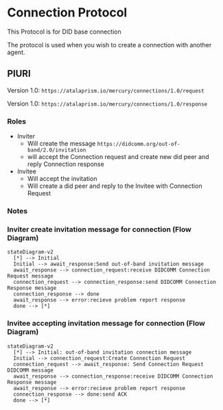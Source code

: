 # Connection Protocol

This Protocol is for DID base connection 


The protocol is used when you wish to create a connection with another agent.


## PIURI

Version 1.0: `https://atalaprism.io/mercury/connections/1.0/request`

Version 1.0: `https://atalaprism.io/mercury/connections/1.0/response`

### Roles

- Inviter
  - Will create the message `https://didcomm.org/out-of-band/2.0/invitation`
  - will accept the Connection request and create new did peer and reply Connection response
- Invitee
  - Will accept the invitation
  - Will create a did peer and reply to the Invitee with Connection Request

### Notes



### Inviter create invitation message for connection  (Flow Diagram)

```mermaid
stateDiagram-v2
  [*] --> Initial
  Initial --> await_response:Send out-of-band invitation message
  await_response --> connection_request:receive DIDCOMM Connection Request message
  connection_request --> connection_response:send DIDCOMM Connection Response message
  connection_response --> done
  await_response --> error:recieve problem report response
  done --> [*]
```

### Invitee accepting invitation message for connection (Flow Diagram)

```mermaid
stateDiagram-v2
  [*] --> Initial: out-of-band invitation connection message
  Initial --> connection_request:Create Connection Request
  connection_request --> await_response: Send Connection Request DIDCOMM message
  await_response --> connection_response:receive DIDCOMM Connection Response message
  await_response --> error:recieve problem report response
  connection_response --> done:send ACK
  done --> [*]
```

